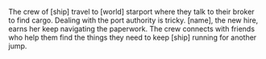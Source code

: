 The crew of [ship] travel to [world] starport where they talk to their broker to find cargo. Dealing with the port authority is tricky. [name], the new hire, earns her keep navigating the paperwork. The crew connects with friends who help them find the things they need to keep [ship] running for another jump.